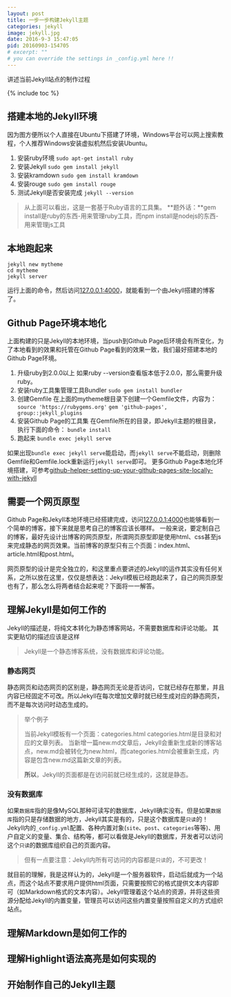 ```yaml
---
layout: post
title: 一步一步构建Jekyll主题
categories: jekyll
image: jekyll.jpg
date: 2016-9-3 15:47:05
pid: 20160903-154705
# excerpt: ""
# you can override the settings in _config.yml here !!
---
```

讲述当前Jekyll站点的制作过程

{% include toc %}

## 搭建本地的Jekyll环境

因为图方便所以个人直接在Ubuntu下搭建了环境，Windows平台可以网上搜索教程，个人推荐Windows安装虚拟机然后安装Ubuntu。

1. 安装ruby环境
  `sudo apt-get install ruby`
2. 安装Jekyll
  `sudo gem install jekyll`
3. 安装kramdown
  `sudo gem install kramdown`
4. 安装rouge
  `sudo gem install rouge`
5. 测试Jekyll是否安装完成
  `jekyll --version`

> 从上面可以看出，这是一套基于Ruby语言的工具集。
> **题外话：**gem install是ruby的东西-用来管理ruby工具，而npm install是nodejs的东西-用来管理js工具

## 本地跑起来
```
jekyll new mytheme
cd mytheme
jekyll server
```
运行上面的命令，然后访问[127.0.0.1:4000](http://127.0.0.1:4000)，就能看到一个由Jekyll搭建的博客了。

## Github Page环境本地化

上面构建的只是Jekyll的本地环境，当push到Github Page后环境会有所变化，为了本地看到的效果和托管在Github Page看到的效果一致，我们最好搭建本地的Github Page环境。

1. 升级ruby到2.0.0以上
  如果ruby --version查看版本低于2.0.0，那么需要升级ruby。
2. 安装ruby工具集管理工具Bundler
  `sudo gem install bundler`
3. 创建Gemfile
  在上面的mytheme根目录下创建一个Gemfile文件，内容为：
  `source 'https://rubygems.org'`
  `gem 'github-pages', group::jekyll_plugins`
4. 安装Github Page的工具集
  在Gemfile所在的目录，即Jekyll主题的根目录，执行下面的命令：
  `bundle install`
5. 跑起来
  `bundle exec jekyll serve`

如果出现`bundle exec jekyll serve`能启动，而`jekyll serve`不能启动，则删除Gemfile和Gemfile.lock重新运行`jekyll serve`即可。
更多Github Page本地化环境搭建，可参考[github-helper-setting-up-your-github-pages-site-locally-with-jekyll](https://help.github.com/articles/setting-up-your-github-pages-site-locally-with-jekyll)

## 需要一个网页原型

Github Page和Jekyll本地环境已经搭建完成，访问[127.0.0.1:4000](http://127.0.0.1:4000)也能够看到一个简单的博客，接下来就是思考自己的博客应该长哪样。
一般来说，要定制自己的博客，最好先设计出博客的网页原型，所谓网页原型即是使用html、css甚至js来完成静态的网页效果。当前博客的原型只有三个页面：index.html、article.html和post.html。

网页原型的设计是完全独立的，和这里重点要讲述的Jekyll的运作其实没有任何关系，之所以放在这里，仅仅是想表达：Jekyll模板已经跑起来了，自己的网页原型也有了，那么怎么将两者结合起来呢？下面将一一解答。

## 理解Jekyll是如何工作的

Jekyll的描述是，将纯文本转化为静态博客网站，不需要数据库和评论功能。
其实更贴切的描述应该是这样
> Jekyll是一个静态博客系统，没有数据库和评论功能。

### 静态网页

静态网页和动态网页的区别是，静态网页无论是否访问，它就已经存在那里，并且内容已经固定不可改。所以Jekyll在每次增加文章时就已经生成对应的静态网页，而不是每次访问时动态生成的。

> 举个例子
> 
> 当前Jekyll模板有一个页面：categories.html
categories.html是目录和对应的文章列表。
当新增一篇new.md文章后，Jekyll会重新生成新的博客站点，new.md会被转化为new.html，而categories.html会被重新生成，内容是包含new.md这篇新文章的列表。
>
> **所以**，Jekyll的页面都是在访问前就已经生成的，这就是静态。

### 没有数据库

如果`数据库`指的是像MySQL那种可读写的数据库，Jekyll确实没有。但是如果`数据库`指的只是存储数据的地方，Jekyll其实是有的，只是这个数据库是`只读`的！
Jekyll内的`_config.yml`配置、各种内置对象(`site`、`post`、`categories`等等)、用户自定义的变量、集合、结构等，都可以看做是Jekyll的数据库，开发者可以访问这个`只读`的数据库组织自己的页面内容。

> 但有一点要注意：Jekyll内所有可访问的内容都是`只读`的，不可更改！


就目前的理解，我是这样认为的，Jekyll是一个服务器软件，启动后就成为一个站点，而这个站点不要求用户提供html页面，只需要按照它的格式提供文本内容即可（如Markdown格式的文本内容）。Jekyll管理着这个站点的资源，并将这些资源分配给Jekyll的内置变量，管理员可以访问这些内置变量按照自定义的方式组织站点。


## 理解Markdown是如何工作的

## 理解Highlight语法高亮是如何实现的

## 开始制作自己的Jekyll主题

